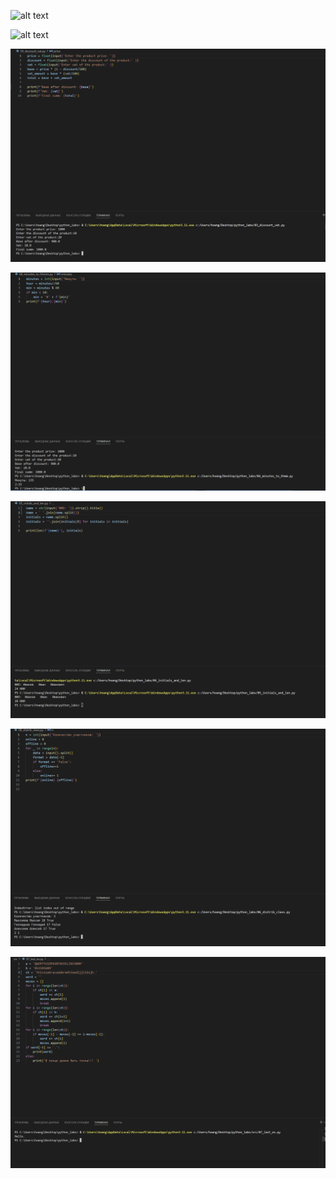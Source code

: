 <!-- Задание 1 -->
![alt text](C:\Users\hoang\OneDrive\Desktop\laba\python_labs\images\image-0.png)
<!-- Задание 2 -->
![alt text](C:\Users\hoang\OneDrive\Desktop\laba\python_labs\images\image-1.png)
<!-- Задание 3 -->
![alt text](./images\image-2.png)
<!-- Задание 4 -->
![alt text](./images\image-3.png)
<!-- Задание 5 -->
![alt text](./images\image-4.png)
<!-- Задание 6 -->
![alt text](./images\image-5.png)
<!-- Задание 7 -->
![alt text](./images\image-6.png)

